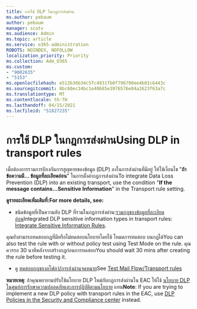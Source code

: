 ```yaml
---
title: การใช้ DLP ในกฎการส่งผ่าน
ms.author: pebaum
author: pebaum
manager: scotv
ms.audience: Admin
ms.topic: article
ms.service: o365-administration
ROBOTS: NOINDEX, NOFOLLOW
localization_priority: Priority
ms.collection: Adm_O365
ms.custom:
- "9002635"
- "5153"
ms.openlocfilehash: e512b36b34c5fc4931fb0f796790ee4b01c6443c
ms.sourcegitcommit: 8bc60ec34bc1e40685e3976576e04a2623f63a7c
ms.translationtype: MT
ms.contentlocale: th-TH
ms.lasthandoff: 04/15/2021
ms.locfileid: "51827235"
---
```

# <a name="using-dlp-in-transport-rules"></a><span data-ttu-id="c2400-102">การใช้ DLP ในกฎการส่งผ่าน</span><span class="sxs-lookup"><span data-stu-id="c2400-102">Using DLP in transport rules</span></span>

<span data-ttu-id="c2400-103">เมื่อต้องการรวมการป้องกันการสูญหายของข้อมูล (DLP) ลงในการส่งผ่านที่มีอยู่ ให้ใช้เงื่อนไข "**ถ้าข้อความมี... ข้อมูลที่ละเอียดอ่อน**" ในการตั้งค่ากฎการส่งผ่าน</span><span class="sxs-lookup"><span data-stu-id="c2400-103">To integrate Data Loss Prevention (DLP) into an existing transport, use the condition "**If the message contains...Sensitive Information**" in the Transport rule setting.</span></span>

<span data-ttu-id="c2400-104">**ดูรายละเอียดเพิ่มเติมที่:**</span><span class="sxs-lookup"><span data-stu-id="c2400-104">**For more details, see:**</span></span>

- <span data-ttu-id="c2400-105">ชนิดข้อมูลที่เป็นความลับ DLP ที่รวมในกฎการส่งผ่าน:[รวมกฎของข้อมูลที่ละเอียดอ่อน](https://docs.microsoft.com/exchange/security-and-compliance/data-loss-prevention/integrate-sensitive-information-rules)</span><span class="sxs-lookup"><span data-stu-id="c2400-105">Integrated DLP sensitive information types in transport rules: [Integrate Sensitive Information Rules](https://docs.microsoft.com/exchange/security-and-compliance/data-loss-prevention/integrate-sensitive-information-rules).</span></span>

<span data-ttu-id="c2400-106">คุณยังสามารถทดสอบกฎที่มีหรือไม่ทดสอบนโยบายโดยใช้ โหมดการทดสอบ บนกฎได้</span><span class="sxs-lookup"><span data-stu-id="c2400-106">You can also test the rule with or without policy test using Test Mode on the rule.</span></span>  <span data-ttu-id="c2400-107">คุณควรรอ 30 นาทีหลังจากสร้างกฎก่อนการทดสอบ</span><span class="sxs-lookup"><span data-stu-id="c2400-107">You should wait 30 mins after creating the rule before testing it.</span></span>

- <span data-ttu-id="c2400-108">ดู [ทดสอบกฎของลโฟลว์/การส่งผ่านจดหมาย](https://docs.microsoft.com/exchange/security-and-compliance/mail-flow-rules/test-mail-flow-rules)</span><span class="sxs-lookup"><span data-stu-id="c2400-108">See [Test Mail Flow/Transport rules](https://docs.microsoft.com/exchange/security-and-compliance/mail-flow-rules/test-mail-flow-rules)</span></span>

<span data-ttu-id="c2400-109">**หมายเหตุ**: ถ้าคุณพยายามปรับใช้นโยบาย DLP ใหม่กับกฎการส่งผ่านใน EAC ให้ใช้ [นโยบาย DLP ในศูนย์การรักษาความปลอดภัยและการปฏิบัติตามนโยบาย](https://docs.microsoft.com/microsoft-365/compliance/data-loss-prevention-policies?view=o365-worldwide) แทน</span><span class="sxs-lookup"><span data-stu-id="c2400-109">**Note**: If you are trying to implement a new DLP policy with transport rules in the EAC, use [DLP Policies in the Security and Compliance center](https://docs.microsoft.com/microsoft-365/compliance/data-loss-prevention-policies?view=o365-worldwide) instead.</span></span>
